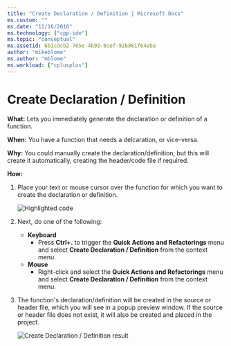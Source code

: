 ```yaml
---
title: "Create Declaration / Definition | Microsoft Docs"
ms.custom: ""
ms.date: "11/16/2016"
ms.technology: ["cpp-ide"]
ms.topic: "conceptual"
ms.assetid: 6b1cdcb2-765e-4b93-8cef-92b861f64eba
author: "mikeblome"
ms.author: "mblome"
ms.workload: ["cplusplus"]
---
```


# Create Declaration / Definition
**What:** Lets you immediately generate the declaration or definition of a function.

**When:** You have a function that needs a delcaration, or vice-versa.  

**Why:** You could manually create the declaration/definition, but this will create it automatically, creating the header/code file if required.

**How:**

1. Place your text or mouse cursor over the function for which you want to create the declaration or definition.

   ![Highlighted code](images/createdefinition_highlight.png)

1. Next, do one of the following:
   * **Keyboard**
     * Press **Ctrl+.** to trigger the **Quick Actions and Refactorings** menu and select **Create Declaration / Definition** from the context menu.
   * **Mouse**
     * Right-click and select the **Quick Actions and Refactorings** menu and select **Create Declaration / Definition** from the context menu.

1. The function's declaration/definition will be created in the source or header file, which you will see in a popup preview window.  If the source or header file does not exist, it will also be created and placed in the project.

   ![Create Declaration / Definition result](images/createdefinition_result.png)
